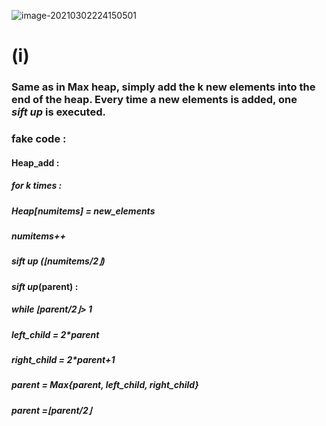 ![image-20210302224150501](C:\Users\Joshua\AppData\Roaming\Typora\typora-user-images\image-20210302224150501.png)



# (i)

### Same as in Max heap, simply add the k new elements into the end of the heap. Every time a new elements is added, one $sift\ up$ is executed.

### fake code :

#### Heap_add :

##### 	for k times :		

##### 		Heap[numitems] = new_elements

##### 		numitems++

##### 		$sift\ up$ ($\lfloor numitems/2 \rfloor$)

#### $sift\ up$(parent) :

##### while $\lfloor parent / 2 \rfloor$$>$ 1

##### left_child = 2*parent

##### 		right_child = 2*parent+1

##### 		parent = $Max${parent, left_child, right_child}

##### 		parent =$\lfloor parent / 2 \rfloor$

### 

